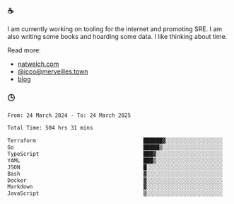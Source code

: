 ### ☕

I am currently working on tooling for the internet and promoting SRE. I am also writing some books and hoarding some data. I like thinking about time. 

Read more:

 - [natwelch.com](https://natwelch.com)
 - [@icco@merveilles.town](https://merveilles.town/@icco)
 - [blog](https://writing.natwelch.com)

### 🕒

<!--START_SECTION:waka-->

```txt
From: 24 March 2024 - To: 24 March 2025

Total Time: 504 hrs 31 mins

Terraform                                  ██████▓░░░░░░░░░░░░░░░░░░   26.71 %
Go                                         █████▒░░░░░░░░░░░░░░░░░░░   21.15 %
TypeScript                                 ███▓░░░░░░░░░░░░░░░░░░░░░   14.86 %
YAML                                       ███▒░░░░░░░░░░░░░░░░░░░░░   12.78 %
JSON                                       █░░░░░░░░░░░░░░░░░░░░░░░░   04.44 %
Bash                                       ▓░░░░░░░░░░░░░░░░░░░░░░░░   03.24 %
Docker                                     ▓░░░░░░░░░░░░░░░░░░░░░░░░   02.92 %
Markdown                                   ▓░░░░░░░░░░░░░░░░░░░░░░░░   02.22 %
JavaScript                                 ▒░░░░░░░░░░░░░░░░░░░░░░░░   01.85 %
```

<!--END_SECTION:waka-->
